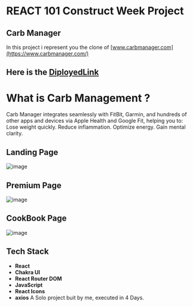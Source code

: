 # REACT 101 Construct Week Project

## Carb Manager 

In this project i represent you the clone of [www.carbmanager.com](https://www.carbmanager.com/)


 ## Here is the [DiployedLink](https://venerable-maamoul-70f361.netlify.app/)

# What is Carb Management ? 

Carb Manager integrates seamlessly with FitBit, Garmin, and hundreds of other apps and devices via Apple Health and Google Fit, helping you to: Lose weight quickly. Reduce inflammation. Optimize energy. Gain mental clarity. 


## Landing Page 

![image](https://user-images.githubusercontent.com/103938174/196890477-1496b7e4-3828-4805-8d26-ef15be96b67c.png)


## Premium Page 
![image](https://user-images.githubusercontent.com/103938174/196890613-7350b82f-4203-4736-9c12-d1c1778fbb1d.png)


## CookBook Page 
![image](https://user-images.githubusercontent.com/103938174/196890839-79864a57-ea1a-436c-af43-91011085f7ba.png)


## Tech Stack
- **React**
- **Chakra UI**
- **React Router DOM**
- **JavaScript**
- **React Icons**
- **axios**
A Solo project buit by me, executed in 4 Days.